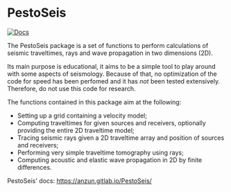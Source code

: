 # PestoSeis #

[![Docs](https://img.shields.io/badge/docs-blue.svg)](https://anzun.gitlab.io/PestoSeis/)

The PestoSeis package is a set of functions to perform calculations of seismic traveltimes, rays and wave propagation in two dimensions (2D).

Its main purpose is educational, it aims to be a simple tool to play around with some aspects of seismology. Because of that, no optimization of the code for speed has been perfomed and it has *not* been tested extensively. Therefore, do not use this code for research.

The functions contained in this package aim at the following:

* Setting up a grid containing a velocity model;
* Computing traveltimes for given sources and receivers, optionally providing the entire 2D traveltime model;
* Tracing seismic rays given a 2D traveltime array and position of sources and receivers;
* Performing very simple traveltime tomography using rays;
* Computing acoustic and elastic wave propagation in 2D by finite differences. 

PestoSeis' docs: <https://anzun.gitlab.io/PestoSeis/>





